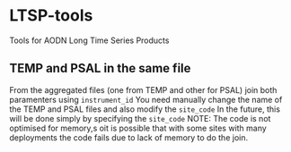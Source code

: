 # LTSP-tools
Tools for AODN Long Time Series Products

## TEMP and PSAL in the same file
From the aggregated files (one from TEMP and other for PSAL) join both paramenters using `instrument_id`
You need manually change the name of the TEMP and PSAL files and also modify the `site_code`
In the future, this will be done simply by specifying the `site_code`
NOTE: The code is not optimised for memory,s oit is possible that with some sites with many deployments the code fails due to lack of memory to do the join.

